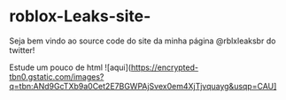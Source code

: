 # roblox-Leaks-site-
Seja bem vindo ao source code do site da minha página @rblxleaksbr do twitter!

Estude um pouco de html ![aqui](https://encrypted-tbn0.gstatic.com/images?q=tbn:ANd9GcTXb9a0Cet2E7BGWPAjSvex0em4XjTjvquayg&usqp=CAU]
